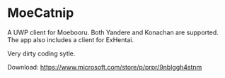 # MoeCatnip
A UWP client for Moebooru. 
Both Yandere and Konachan are supported.
The app also includes a client for ExHentai.



Very dirty coding sytle.


Download:
https://www.microsoft.com/store/p/prpr/9nblggh4stnm
